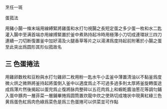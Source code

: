 烹任一斑

蛋菰法

用豬小腸一條末端用線縛緊將雞蛋和水打匀視腸之長短定蛋之多少蛋一枚和水二匙灌入腸中至满首端亦用線搏緊置於釜中煮熟持起冷時用極薄小刀切成連環狀三四刀連續一刀切断復置釜中加好湯及火腿香草等片之以湯沸爲度持起前附著於小腸之蛋至此突出爲圆形其形似菰故名



## 三 色蛋捲法

用雞卵数枚和豆粉與水打匀雞卵二枚用粉一匙水牛小盂釜中薄置清油以不黏釜爲度微火烘之微熱將釜持起將蛋倒入釜中以適度爲止不可過多過多則太厚將釜旋轉蛋途成爲薄片然後揭起以蛋完爲止復將脉肉整碎以五花肉爲上和蝦乾醬油葱花等調匀鋪入蛋中豚肉一層菲菜一層鋪畢捲爲圆筒置炊龍中炊之使熟切成塊状中現黄紅綠三色黄爲蛋色紅爲肉色綠爲菜色是爲三色蛋捲可以供菜並可作點